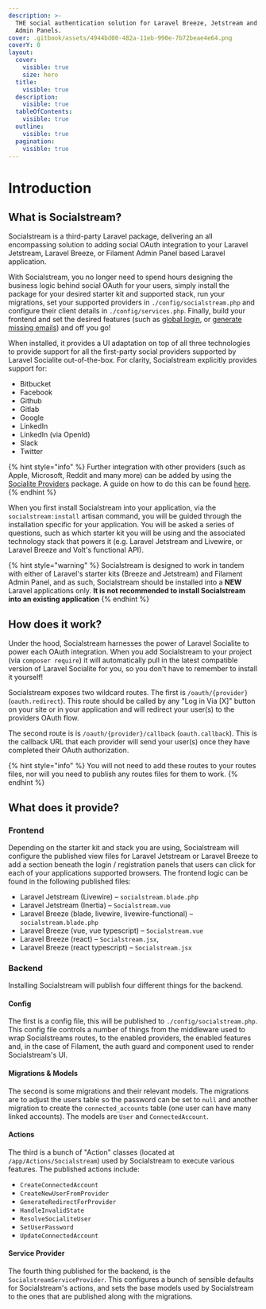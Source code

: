 ```yaml
---
description: >-
  THE social authentication solution for Laravel Breeze, Jetstream and Filament
  Admin Panels.
cover: .gitbook/assets/4944bd00-482a-11eb-990e-7b72beae4e64.png
coverY: 0
layout:
  cover:
    visible: true
    size: hero
  title:
    visible: true
  description:
    visible: true
  tableOfContents:
    visible: true
  outline:
    visible: true
  pagination:
    visible: true
---
```


# Introduction

## What is Socialstream?

Socialstream is a third-party Laravel package, delivering an all encompassing solution to adding social OAuth integration to your Laravel Jetstream, Laravel Breeze, or Filament Admin Panel based Laravel application.

With Socialstream, you no longer need to spend hours designing the business logic behind social OAuth for your users, simply install the package for your desired starter kit and supported stack, run your migrations, set your supported providers in `./config/socialstream.php` and configure their client details in `./config/services.php`. Finally, build your frontend and set the desired features (such as [global login](features/global-login.md), or [generate missing emails](features/missing-emails.md)) and off you go!

When installed, it provides a UI adaptation on top of all three technologies to provide support for all the first-party social providers supported by Laravel Socialite out-of-the-box. For clarity, Socialstream explicitly provides support for:

* Bitbucket
* Facebook
* Github
* Gitlab
* Google
* LinkedIn
* LinkedIn (via OpenId)
* Slack
* Twitter

{% hint style="info" %}
Further integration with other providers (such as Apple, Microsoft, Reddit and many more) can be added by using the [Socialite Providers](https://github.com/socialiteproviders) package. A guide on how to do this can be found [here](guides/socialite-providers.md).
{% endhint %}

When you first install Socialstream into your application, via the `socialstream:install` artisan command, you will be guided through the installation specific for your application. You will be asked a series of questions, such as which starter kit you will be using and the associated technology stack that powers it (e.g. Laravel Jetstream and Livewire, or Laravel Breeze and Volt's functional API).

{% hint style="warning" %}
Socialstream is designed to work in tandem with either of Laravel's starter kits (Breeze and Jetstream) and Filament Admin Panel, and as such, Socialstream should be installed into a **NEW** Laravel applications only. **It is not recommended to install Socialstream into an existing application**
{% endhint %}

## How does it work?

Under the hood, Socialstream harnesses the power of Laravel Socialite to power each OAuth integration. When you add Socialstream to your project (via `composer require`) it will automatically pull in the latest compatible version of Laravel Socialite for you, so you don't have to remember to install it yourself!

Socialstream exposes two wildcard routes. The first is `/oauth/{provider}`  (`oauth.redirect`). This route should be called by any "Log in Via \[X]" button on your site or in your application and will redirect your user(s) to the providers OAuth flow.

The second route is is `/oauth/{provider}/callback`  (`oauth.callback`). This is the callback URL that each provider will send your user(s) once they have completed their OAuth authorization.

{% hint style="info" %}
You will not need to add these routes to your routes files, nor will you need to publish any routes files for them to work.
{% endhint %}

## What does it provide?

### Frontend

Depending on the starter kit and stack you are using, Socialstream will configure the published view files for Laravel Jetstream or Laravel Breeze to add a section beneath the login / registration panels that users can click for each of your applications supported browsers. The frontend logic can be found in the following published files:

* Laravel Jetstream (Livewire) – `socialstream.blade.php`
* Laravel Jetstream (Inertia) – `Socialstream.vue`
* Laravel Breeze (blade, livewire, livewire-functional) – `socialstream.blade.php`
* Laravel Breeze (vue, vue typescript) – `Socialstream.vue`
* Laravel Breeze (react) – `Socialstream.jsx`,&#x20;
* Laravel Breeze (react typescript) – `Socialstream.jsx`

### Backend

Installing Socialstream will publish four different things for the backend.

#### Config

The first is a config file, this will be published to `./config/socialstream.php`. This config file controls a number of things from the middleware used to wrap Socialstreams routes, to the enabled providers, the enabled features and, in the case of Filament, the auth guard and component used to render Socialstream's UI.

#### Migrations & Models

The second is some migrations and their relevant models. The migrations are to adjust the users table so the password can be set to `null` and another migration to create the `connected_accounts` table (one user can have many linked accounts). The models are `User` and `ConnectedAccount`.&#x20;

#### Actions

The third is a bunch of "Action" classes (located at `/app/Actions/Socialstream`) used by Socialstream to execute various features. The published actions include:

* `CreateConnectedAccount`
* `CreateNewUserFromProvider`
* `GenerateRedirectForProvider`
* `HandleInvalidState`
* `ResolveSocialiteUser`
* `SetUserPassword`
* `UpdateConnectedAccount`

#### Service Provider

The fourth thing published for the backend, is the `SocialstreamServiceProvider`. This configures a bunch of sensible defaults for Socialstream's actions, and sets the base models used by Socialstream to the ones that are published along with the migrations.


